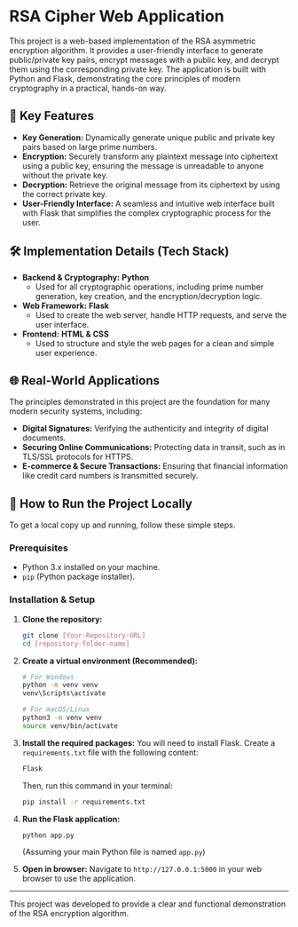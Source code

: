 # RSA Cipher Web Application

This project is a web-based implementation of the RSA asymmetric encryption algorithm. It provides a user-friendly interface to generate public/private key pairs, encrypt messages with a public key, and decrypt them using the corresponding private key. The application is built with Python and Flask, demonstrating the core principles of modern cryptography in a practical, hands-on way.



## 🔑 Key Features

-   **Key Generation:** Dynamically generate unique public and private key pairs based on large prime numbers.
-   **Encryption:** Securely transform any plaintext message into ciphertext using a public key, ensuring the message is unreadable to anyone without the private key.
-   **Decryption:** Retrieve the original message from its ciphertext by using the correct private key.
-   **User-Friendly Interface:** A seamless and intuitive web interface built with Flask that simplifies the complex cryptographic process for the user.

## 🛠️ Implementation Details (Tech Stack)

-   **Backend & Cryptography:** **Python**
    -   Used for all cryptographic operations, including prime number generation, key creation, and the encryption/decryption logic.
-   **Web Framework:** **Flask**
    -   Used to create the web server, handle HTTP requests, and serve the user interface.
-   **Frontend:** **HTML & CSS**
    -   Used to structure and style the web pages for a clean and simple user experience.

## 🌐 Real-World Applications

The principles demonstrated in this project are the foundation for many modern security systems, including:
-   **Digital Signatures:** Verifying the authenticity and integrity of digital documents.
-   **Securing Online Communications:** Protecting data in transit, such as in TLS/SSL protocols for HTTPS.
-   **E-commerce & Secure Transactions:** Ensuring that financial information like credit card numbers is transmitted securely.

## 🚀 How to Run the Project Locally

To get a local copy up and running, follow these simple steps.

### Prerequisites

-   Python 3.x installed on your machine.
-   `pip` (Python package installer).

### Installation & Setup

1.  **Clone the repository:**
    ```bash
    git clone [Your-Repository-URL]
    cd [repository-folder-name]
    ```

2.  **Create a virtual environment (Recommended):**
    ```bash
    # For Windows
    python -m venv venv
    venv\Scripts\activate

    # For macOS/Linux
    python3 -m venv venv
    source venv/bin/activate
    ```

3.  **Install the required packages:**
    You will need to install Flask. Create a `requirements.txt` file with the following content:
    ```txt
    Flask
    ```
    Then, run this command in your terminal:
    ```bash
    pip install -r requirements.txt
    ```

4.  **Run the Flask application:**
    ```bash
    python app.py 
    ```
    (Assuming your main Python file is named `app.py`)

5.  **Open in browser:**
    Navigate to `http://127.0.0.1:5000` in your web browser to use the application.

---
This project was developed to provide a clear and functional demonstration of the RSA encryption algorithm.
